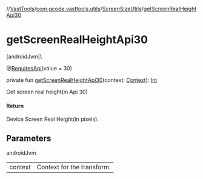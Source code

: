 //[VastTools](../../../index.md)/[com.gcode.vasttools.utils](../index.md)/[ScreenSizeUtils](index.md)/[getScreenRealHeightApi30](get-screen-real-height-api30.md)

# getScreenRealHeightApi30

[androidJvm]\

@[RequiresApi](https://developer.android.com/reference/kotlin/androidx/annotation/RequiresApi.html)(value = 30)

private fun [getScreenRealHeightApi30](get-screen-real-height-api30.md)(context: [Context](https://developer.android.com/reference/kotlin/android/content/Context.html)): [Int](https://kotlinlang.org/api/latest/jvm/stdlib/kotlin/-int/index.html)

Get screen real height(in Api 30)

#### Return

Device Screen Real Height(in pixels).

## Parameters

androidJvm

| | |
|---|---|
| context | Context for the transform. |
